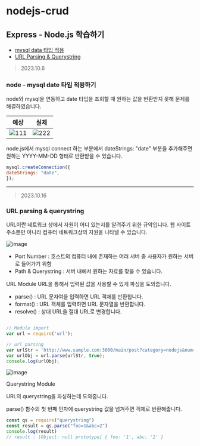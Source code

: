# nodejs-crud
## Express - Node.js 학습하기

* [mysql data 타입 적용](#node---mysql-date-타입-적용하기)
* [URL Parsing & Querystring](#URL-parsing-&-querystring)


> 2023.10.6

### node - mysql date 타입 적용하기

node와 mysql을 연동하고 date 타입을 조회할 때 원하는 값을 반환받지 못해 문제를 해결하였습니다.

|예상|실제|
|--|--|
|![111](https://github.com/kylo-dev/nodejs-crud/assets/103489352/af531bb2-c584-4a34-be54-6e3ebb135bce)|![222](https://github.com/kylo-dev/nodejs-crud/assets/103489352/4016dff8-f4e3-4999-9035-fcb06568d71b)|

node.js에서 mysql connect 하는 부분에서 dateStrings: "date" 부분을 추가해주면 원하는 YYYY-MM-DD 형태로 반환받을 수 있습니다.

```javascript
mysql.createConnection({
dateStrings: "date",
});
```

---

> 2023.10.16

### URL parsing & querystring

URL이란
네트워크 상에서 자원이 어디 있는지를 알려주기 위한 규악입니다. 웹 사이트 주소뿐만 아니라 컴퓨터 네트워크상의 자원을 나타낼 수 있습니다.

![image](https://github.com/kylo-dev/nodejs-crud/assets/103489352/31f93d1a-8d53-4c34-8efa-52ea35419b62)

* Port Number : 호스트의 컴퓨터 내에 존재하는 여러 서버 중 사용자가 원하는 서버로 들어가기 위함
* Path & Querystring : 서버 내에서 원하는 자료를 찾을 수 있습니다.

URL Module
URL을 통해서 입력된 값을 사용할 수 있게 파싱을 도와줍니다.

* parse() : URL 문자여을 입력하면 URL 객체를 반환힙니다.
* format() : URL 객체를 입력하면 URL 문자열을 반환합니다.
* resolve() : 상대 URL을 절대 URL로 변경합니다.

```javascript

// Module import
var url = require('url');

// url parsing
var urlStr = 'http://www.sample.com:3000/main/post?category=nodejs&num=1';
var urlObj = url.parse(urlStr, true);
console.log(urlObj);
```
![image](https://github.com/kylo-dev/nodejs-crud/assets/103489352/0211968a-9930-4692-98de-3ca1cfbb3b16)


Querystring Module

URL의 querystring을 파싱하는데 도와줍니다.

parse() 함수의 첫 번째 인자에 querystring 값을 넘겨주면 객체로 반환해줍니다.

```javascript
const qs = require("querystring")
const result = qs.parse("foo=1&abc=2")
console.log(result)
// result : [Object: null prototype] { foo: '1', abc: '2' }
```
